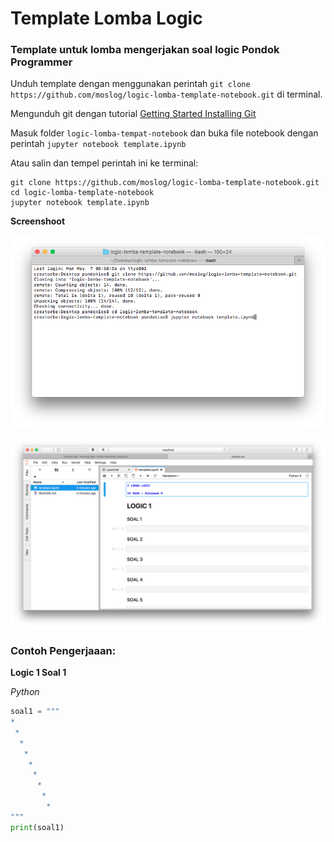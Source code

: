 # Template Lomba Logic
### Template untuk lomba mengerjakan soal logic Pondok Programmer

Unduh template dengan menggunakan perintah `git clone https://github.com/moslog/logic-lomba-template-notebook.git` di terminal.

Mengunduh git dengan tutorial [Getting Started Installing Git](https://git-scm.com/book/en/v2/Getting-Started-Installing-Git)

Masuk folder `logic-lomba-tempat-notebook` dan buka file notebook dengan perintah `jupyter notebook template.ipynb`

Atau salin dan tempel perintah ini ke terminal:

```
git clone https://github.com/moslog/logic-lomba-template-notebook.git
cd logic-lomba-template-notebook
jupyter notebook template.ipynb
```

**Screenshoot**

![Terminal](terminal.png)

![Notebook](jupyter-notebook.png)

### Contoh Pengerjaaan:

**Logic 1 Soal 1**

_Python_
   ```python
   soal1 = """
   *
    *
     *
      *
       *
        *
         *
          *
           *
   """
   print(soal1)
   ```

